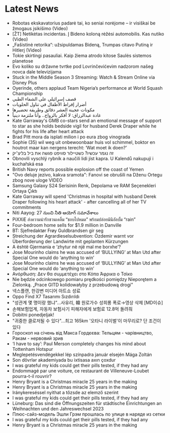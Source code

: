 # Latest News
-  Robotas ekskavatorius padarė tai, ko seniai norėjome – ir visiškai be žmogaus įsikišimo (Video)
-  [ŽT] Netikėtas incidentas. Į Bideno koloną rėžėsi automobilis. Kas nutiko (Video)
-  „Fašistinė retorika“: užsipuldamas Bideną, Trumpas citavo Putiną ir Hitlerį (Video)
-  Tokie skirtingi pasauliai. Kaip žiema atrodo kitose Saulės sistemos planetose
-  Evo koliko su državne tvrtke pod Lovrinčevićevim nadzorom našeg novca dale televizijama
-  Stuck in the Middle Season 3 Streaming: Watch & Stream Online via Disney Plus
-  Oyerinde, others applaud Team Nigeria’s performance at World Squash Championship
-  قصف إسرائيلي على الشفاء الطبي
-  أضرار إفراط الأطفال في تناول الحلويات
-  مكونات عجينة العشر دقائق وطريقة تحضيرها
-  غادة عبدالرزاق: لا أفكر بالزواج.. وأنا ملتزمة دينياً
-  Kate Garraway's GMB co-stars send an emotional message of support to star as she holds bedside vigil for husband Derek Draper while he fights for his life after heart attack
-  Brad Pitt mora da isplati milion i po eura zbog vinograda
-  Sophie (35) wil weg uit onbewoonbaar huis vol schimmel, boktor en houtrot maar kan nergens terecht: ‘Wat moet ik doen?’
-  זה נגמר עכשיו? כשטיילור סוויפט פגשה את ביל בליצ'יק
-  Obnovili vyschlý rybník a naučili lidi jíst kapra. U Kalendů nakupují i kuchařská esa
-  British Navy reports possible explosion off the coast of Yemen
-  "Ovo deluje jezivo, kakva sramota": Fanovi se obrušili na Dženu Ortegu zbog nove uloge VIDEO
-  Samsung Galaxy S24 Serisinin Renk, Depolama ve RAM Seçenekleri Ortaya Çıktı
-  Kate Garraway will spend 'Christmas in hospital with husband Derek Draper following his heart attack' - after cancelling all of her TV commitments
-  Niti Aayog: 27 నుంచి నీతి ఆయోగ్ సమావేశాలు
-  PiXXiE ส่งความน่ารักชวนเคลิ้ม “ชอบไปหมด” พร้อมปล่อยมินิอัลบั้ม “rain”
-  Four-bedroom home sells for $1.9 million in Danville
-  BT: Sjefredaktør Frøy Guldbrandsen gir seg
-  Streichung der Agrardieselsubvention: Özdemir warnt vor Überforderung der Landwirte mit geplanten Kürzungen
-  A është Gjermania e ‘zhytur në një mal me borxhe’?
-  Jose Mourinho claims he was accused of ‘BULLYING’ at Man Utd after Special One would do ‘anything to win’
-  Jose Mourinho claims he was accused of ‘BULLYING’ at Man Utd after Special One would do ‘anything to win’
-  Ανόρθωση: Δεν θα συμμετέχει στο Κόπα Άφρικα ο Τσίκο
-  Nie będzie odcinkowego pomiaru prędkości pomiędzy Nieporętem a Zielonką. „Prace GITD kolidowałyby z przebudową drogi”
-  넥스플랜, 한강변 미디어 아트쇼 성료
-  Oppo Find X7 Tasarımı Sızdırıldı
-  "성관계 몇 명이랑 했냐"…사유리, 韓 원로가수 성희롱 폭로→영상 삭제 [MD이슈]
-  손해보험업계, 자동차 보험사기 피해자에게 보험료 12.8억 돌려줘
-  Dobitni ponedjeljak!
-  "귀중한 클로저될 수 있다"…최고 165km '오타니 라이벌'이 마무리로? 단 조건이 있다
-  Гороскоп на січень від Макса Гордєєва: Тельцям - чарівництво, Ракам - нервовий зрив
-  ‘I have to say’: Paul Merson completely changes his mind about Tottenham Hotspur
-  Meglepetésvendégekkel lép színpadra január elsején Mága Zoltán
-  Son dövrlər akademiyada bu ixtisasa axın çoxdur
-  I was grateful my kids could get their pills tested, if they had any
-  Endommagé par une voiture, ce restaurant de Villeneuve-Loubet pourra-t-il rouvrir?
-  Henry Bryant is a Christmas miracle 25 years in the making
-  Henry Bryant is a Christmas miracle 25 years in the making
-  Iránykereséssel nyithat a tőzsde az elemző szerint
-  I was grateful my kids could get their pills tested, if they had any
-  Lüneburg: Das sind die Öffnungszeiten für städtische Einrichtungen an Weihnachten und den Jahreswechsel 2023
-  Плюс-сайз-модель Эшли Грэм прошлась по улице в наряде из сетки
-  I was grateful my kids could get their pills tested, if they had any
-  Henry Bryant is a Christmas miracle 25 years in the making
